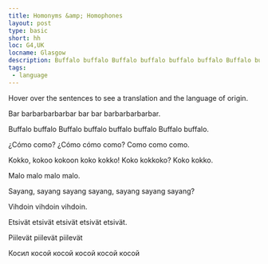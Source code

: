 ```yaml
---
title: Homonyms &amp; Homophones
layout: post
type: basic
short: hh
loc: G4,UK
locname: Glasgow
description: Buffalo buffalo Buffalo buffalo buffalo buffalo Buffalo buffalo.
tags:
 - language
---
```

Hover over the sentences to see a translation and the language of origin.

<p title="'A naked barbarian bar barbarian (ie., a barbarian who frequents bars freqented by barbarians) carried a naked barbarian bar barbarian' in Danish, Norwegian and Swedish">Bar barbarbarbarbar bar bar barbarbarbarbar.</p>
<p title="'Buffalo buffalo Buffalo buffalo buffalo buffalo Buffalo buffalo' in English">Buffalo buffalo Buffalo buffalo buffalo buffalo Buffalo buffalo.</p>
<p title="'How do I eat? What do you mean, how do I eat? I eat how I eat.' in Spanish">¿Cómo como? ¿Cómo cómo como? Como como como.</p>
<p title="'Mr. Kokko, gather up a full bonfire! A full bonfire? A full bonfire.' in Finnish">Kokko, kokoo kokoon koko kokko! Koko kokkoko? Koko kokko.</p>
<p title="'I would rather be in an apple tree than a naughty boy in adversity.' in Latin">Malo malo malo malo.</p>
<p  title="'Darling, I love you dear, do you love me?' in Malay">Sayang, sayang sayang sayang, sayang sayang sayang?</p>
<p title="'Finally I was bathing in a sauna with a bunch of birch branchs' in Finnish.">Vihdoin vihdoin vihdoin.</p>
<p title="'The searching detectives are searching the searching detectives' in Finnish. (Elvis Costello was a Finnish speaker, apparently.)">Etsivät etsivät etsivät etsivät etsivät.</p>
<p title="'The hiding diatoms are hiding' in Finnish">Piilevät piilevät piilevät</p>
<p title="'A drunk cross-eyed hare was mowing grass with a curved scythe' in Russian">Косил косой косой косой косой косой</p>